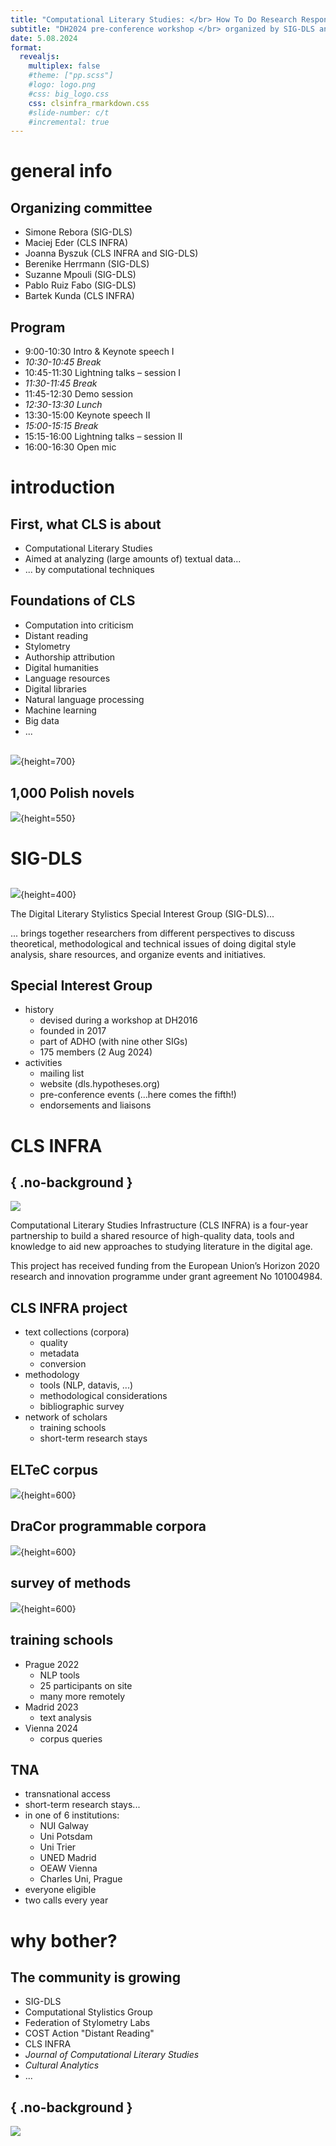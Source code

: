 ```yaml
---
title: "Computational Literary Studies: </br> How To Do Research Responsibly"
subtitle: "DH2024 pre-conference workshop </br> organized by SIG-DLS and CLS INFRA"
date: 5.08.2024 
format: 
  revealjs:
    multiplex: false
    #theme: ["pp.scss"]
    #logo: logo.png
    #css: big_logo.css
    css: clsinfra_rmarkdown.css
    #slide-number: c/t
    #incremental: true
---
```





# general info 

<link rel="preconnect" href="https://fonts.googleapis.com">
<link rel="preconnect" href="https://fonts.gstatic.com" crossorigin>
<link href="https://fonts.googleapis.com/css2?family=Jost:ital,wght@0,100..900;1,100..900&display=swap" rel="stylesheet">



## Organizing committee

* Simone Rebora (SIG-DLS)
* Maciej Eder (CLS INFRA)
* Joanna Byszuk (CLS INFRA and SIG-DLS)
* Berenike Herrmann (SIG-DLS)
* Suzanne Mpouli (SIG-DLS)
* Pablo Ruiz Fabo (SIG-DLS)
* Bartek Kunda (CLS INFRA)



## Program

* 9:00-10:30 Intro & Keynote speech I
* _10:30-10:45 Break_
* 10:45-11:30 Lightning talks – session I
* _11:30-11:45 Break_
* 11:45-12:30 Demo session
* _12:30-13:30 Lunch_
* 13:30-15:00 Keynote speech II
* _15:00-15:15 Break_
* 15:15-16:00 Lightning talks – session II
* 16:00-16:30 Open mic


# introduction


## First, what CLS is about

* Computational Literary Studies
* Aimed at analyzing (large amounts of) textual data...
* ... by computational techniques


## Foundations of CLS

* Computation into criticism
* Distant reading 
* Stylometry
* Authorship attribution
* Digital humanities
* Language resources
* Digital libraries
* Natural language processing
* Machine learning
* Big data
* ...


## 

![](https://dracor.org/img/merch/oedipus-tyrannus-print.png){height=700}


## 1,000 Polish novels

![](https://computationalstylistics.github.io/assets/img/network_translationese.png){height=550}







# SIG-DLS


## 

![](https://dls.hypotheses.org/files/2018/02/cropped-6.png){height=400}

The Digital Literary Stylistics Special Interest Group (SIG-DLS)...

... brings together researchers from different perspectives to discuss theoretical, methodological and technical issues of doing digital style analysis, share resources, and organize events and initiatives.


## Special Interest Group

* history
	* devised during a workshop at DH2016
    * founded in 2017
    * part of ADHO (with nine other SIGs)
    * 175 members (2 Aug 2024)
* activities
    * mailing list
    * website (dls.hypotheses.org)
    * pre-conference events (...here comes the fifth!)
    * endorsements and liaisons




# CLS INFRA



## { .no-background }

![](https://clsinfra.io/wp-content/uploads/2021/09/CLS-INFRA_Linear-Long-Logo-Rev-Col.png)

Computational Literary Studies Infrastructure (CLS INFRA) is a four-year partnership to build a shared resource of high-quality data, tools and knowledge to aid new approaches to studying literature in the digital age.

This project has received funding from the European Union’s Horizon 2020 research and innovation programme under grant agreement No 101004984.



## CLS INFRA project

* text collections (corpora)
    * quality
    * metadata
    * conversion
* methodology
    * tools (NLP, datavis, ...)
    * methodological considerations
    * bibliographic survey
* network of scholars
    * training schools
    * short-term research stays




## ELTeC corpus

![](https://raw.githubusercontent.com/computationalstylistics/presentations/master/clsinfra_intro/img/eltec.png){height=600}



## DraCor programmable corpora

![](https://raw.githubusercontent.com/computationalstylistics/presentations/master/clsinfra_intro/img/dracor.png){height=600}


## survey of methods

![](https://raw.githubusercontent.com/computationalstylistics/presentations/master/clsinfra_intro/img/grid.png){height=600}



## training schools

* Prague 2022
    * NLP tools
    * 25 participants on site
    * many more remotely
* Madrid 2023
    * text analysis
* Vienna 2024
    * corpus queries




## TNA

* transnational access
* short-term research stays...
* in one of 6 institutions:
    * NUI Galway
    * Uni Potsdam
    * Uni Trier
    * UNED Madrid
    * OEAW Vienna
    * Charles Uni, Prague
* everyone eligible
* two calls every year


# why bother?


## The community is growing

* SIG-DLS
* Computational Stylistics Group
* Federation of Stylometry Labs
* COST Action "Distant Reading"
* CLS INFRA
* _Journal of Computational Literary Studies_
* _Cultural Analytics_
* ...



## { .no-background }

![](https://clsinfra.io/wp-content/uploads/2021/09/CLS-INFRA_Linear-Long-Logo-Rev-Col.png)




